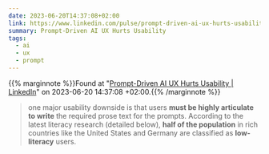 ```yaml
---
date: 2023-06-20T14:37:08+02:00
link: https://www.linkedin.com/pulse/prompt-driven-ai-ux-hurts-usability-jakob-nielsen/
summary: Prompt-Driven AI UX Hurts Usability
tags:
  - ai
  - ux
  - prompt
---
```

{{% marginnote %}}Found at "[Prompt-Driven AI UX Hurts Usability | LinkedIn](https://web.archive.org/web/20230620143708/https://www.linkedin.com/pulse/prompt-driven-ai-ux-hurts-usability-jakob-nielsen/)" on 2023-06-20 14:37:08 +02:00.{{% /marginnote %}}

> one major usability downside is that users **must be highly articulate to write** the required prose text for the prompts. According to the latest literacy research (detailed below), **half of the population** in rich countries like the United States and Germany are classified as **low-literacy** users.